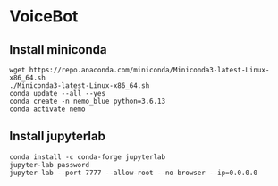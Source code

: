 # VoiceBot
## Install miniconda
```
wget https://repo.anaconda.com/miniconda/Miniconda3-latest-Linux-x86_64.sh
./Miniconda3-latest-Linux-x86_64.sh
conda update --all --yes
conda create -n nemo_blue python=3.6.13
conda activate nemo
```
## Install jupyterlab
```
conda install -c conda-forge jupyterlab
jupyter-lab password
jupyter-lab --port 7777 --allow-root --no-browser --ip=0.0.0.0
```
